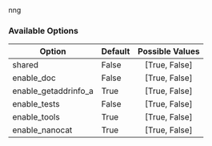 nng

### Available Options
| Option        | Default | Possible Values  |
| ------------- |:----------------- |:------------:|
| shared      | False |  [True, False] |
| enable_doc      | False |  [True, False] |
| enable_getaddrinfo_a      | True |  [True, False] |
| enable_tests      | False |  [True, False] |
| enable_tools      | True |  [True, False] |
| enable_nanocat      | True |  [True, False] |
